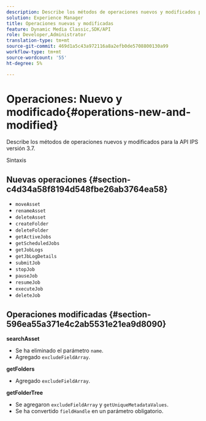 ```yaml
---
description: Describe los métodos de operaciones nuevos y modificados para la API IPS versión 3.7.
solution: Experience Manager
title: Operaciones nuevas y modificadas
feature: Dynamic Media Classic,SDK/API
role: Developer,Administrator
translation-type: tm+mt
source-git-commit: 469d1a5c43a972116a8a2efb0de5708800130a99
workflow-type: tm+mt
source-wordcount: '55'
ht-degree: 5%

---
```



# Operaciones: Nuevo y modificado{#operations-new-and-modified}

Describe los métodos de operaciones nuevos y modificados para la API IPS versión 3.7.

Sintaxis

## Nuevas operaciones {#section-c4d34a58f8194d548fbe26ab3764ea58}

* `moveAsset`
* `renameAsset`
* `deleteAsset`
* `createFolder`
* `deleteFolder`
* `getActiveJobs`
* `getScheduledJobs`
* `getJobLogs`
* `getJbLogDetails`
* `submitJob`
* `stopJob`
* `pauseJob`
* `resumeJob`
* `executeJob`
* `deleteJob`

## Operaciones modificadas {#section-596ea55a371e4c2ab5531e21ea9d8090}

**searchAsset**

* Se ha eliminado el parámetro `name`.
* Agregado `excludeFieldArray`.

**getFolders**

* Agregado `excludeFieldArray`.

**getFolderTree**

* Se agregaron `excludeFieldArray` y `getUniqueMetadataValues`.
* Se ha convertido `fieldHandle` en un parámetro obligatorio.

